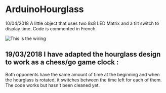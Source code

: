 # ArduinoHourglass
10/04/2018 A little object that uses two 8x8 LED Matrix and a tilt switch to display time.
Code is commented in French.

![This is the wiring](https://raw.githubusercontent.com/Zblay/ArduinoHourglass/master/HourGlass.png)

## 19/03/2018  I have adapted the hourglass design to work as a chess/go game clock : 
Both opponents have the same amount of time at the beginning and when the hourglass is rotated, it switches between the time left for each of them.
The code works but hasn't been cleaned yet. 
